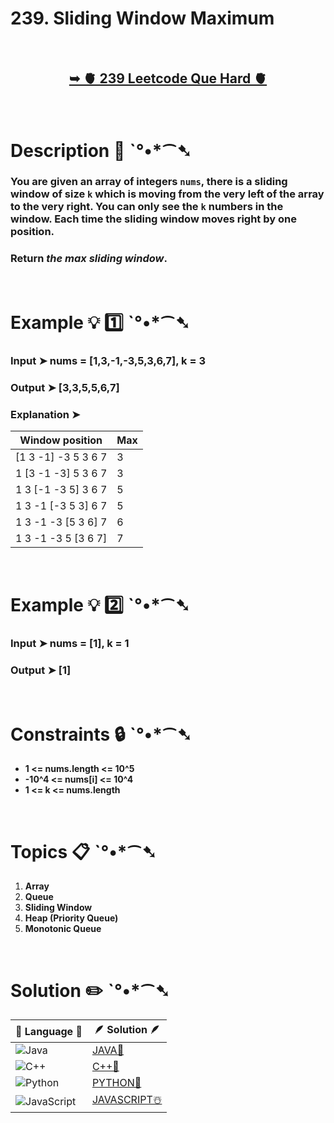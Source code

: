 # 239. Sliding Window Maximum

</br>

<h2 align="center"> 

<a href="https://leetcode.com/problems/sliding-window-maximum/description/"><strong>➥ 🫀 239 Leetcode Que Hard 🫀 </strong></a>
</h2>

</br>

# Description 📜 ˋ°•*⁀➷

### You are given an array of integers `nums`, there is a sliding window of size `k` which is moving from the very left of the array to the very right. You can only see the `k` numbers in the window. Each time the sliding window moves right by one position.

### Return *the max sliding window*.

</br>

# Example 💡 1️⃣ ˋ°•*⁀➷

  ### Input  ➤ nums = [1,3,-1,-3,5,3,6,7], k = 3

  ### Output  ➤ [3,3,5,5,6,7]

  ### Explanation  ➤

| Window position   | Max |
| ------------- | ------------- |
| [1  3  -1] -3  5  3  6  7   |    3  |
| 1 [3  -1  -3] 5  3  6  7    | 3   |
| 1  3 [-1  -3  5] 3  6  7    | 5   |
| 1  3  -1 [-3  5  3] 6  7     | 5   |
|  1  3  -1  -3 [5  3  6] 7    | 6   |
| 1  3  -1  -3  5 [3  6  7]     | 7   |

</br>

# Example 💡 2️⃣ ˋ°•*⁀➷

  ### Input ➤ nums = [1], k = 1

  ### Output  ➤  [1]

</br>

# Constraints 🔒 ˋ°•*⁀➷

- **1 <= nums.length <= 10^5**
- **-10^4 <= nums[i] <= 10^4**
- **1 <= k <= nums.length**

</br>

# Topics 📋 ˋ°•*⁀➷

1. **Array**
2. **Queue**
3. **Sliding Window**
4. **Heap (Priority Queue)**
5. **Monotonic Queue**


</br>

# Solution ✏️ ˋ°•*⁀➷

| 📒 Language 📒  | 🪶 Solution 🪶 |
| ------------- | ------------- |
|  ![Java](https://img.shields.io/badge/java-%23ED8B00.svg?style=for-the-badge&logo=openjdk&logoColor=white)  | [JAVA🍁]() |
|  ![C++](https://img.shields.io/badge/c++-%2300599C.svg?style=for-the-badge&logo=c%2B%2B&logoColor=white)  | [C++🎲]()  |
|  ![Python](https://img.shields.io/badge/python-3670A0?style=for-the-badge&logo=python&logoColor=ffdd54)    | [PYTHON🍰]() |
| ![JavaScript](https://img.shields.io/badge/javascript-%23323330.svg?style=for-the-badge&logo=javascript&logoColor=%23F7DF1E)   | [JAVASCRIPT☃️]() |

